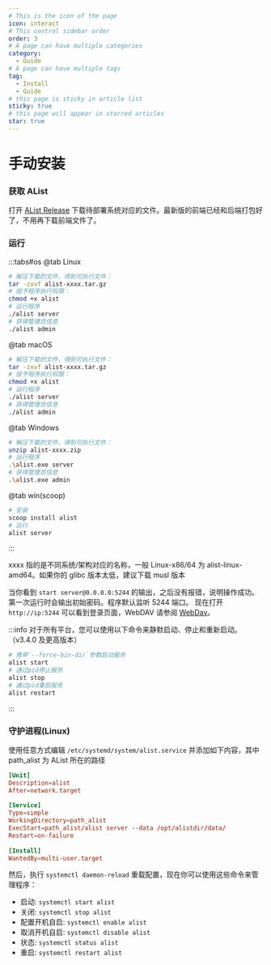 ```yaml
---
# This is the icon of the page
icon: interact
# This control sidebar order
order: 3
# A page can have multiple categories
category:
  - Guide
# A page can have multiple tags
tag:
  - Install
  - Guide
# this page is sticky in article list
sticky: true
# this page will appear in starred articles
star: true
---
```

# 手动安装

### 获取 AList
打开 [AList Release](https://github.com/Xhofe/alist/releases) 下载待部署系统对应的文件。最新版的前端已经和后端打包好了，不用再下载前端文件了。

### 运行

:::tabs#os
@tab Linux
```bash
# 解压下载的文件，得到可执行文件：
tar -zxvf alist-xxxx.tar.gz
# 授予程序执行权限：
chmod +x alist
# 运行程序
./alist server
# 获得管理员信息
./alist admin
```
@tab macOS
```bash
# 解压下载的文件，得到可执行文件：
tar -zxvf alist-xxxx.tar.gz
# 授予程序执行权限：
chmod +x alist
# 运行程序
./alist server
# 获得管理员信息
./alist admin
```
@tab Windows
```bash
# 解压下载的文件，得到可执行文件：
unzip alist-xxxx.zip
# 运行程序
.\alist.exe server
# 获得管理员信息
.\alist.exe admin
```
@tab win(scoop)
```bash
# 安装
scoop install alist
# 运行
alist server
```
:::

xxxx 指的是不同系统/架构对应的名称，一般 Linux-x86/64 为 alist-linux-amd64。如果你的 glibc 版本太低，建议下载 musl 版本

当你看到 `start server@0.0.0.0:5244` 的输出，之后没有报错，说明操作成功。 第一次运行时会输出初始密码。程序默认监听 5244 端口。 现在打开 `http://ip:5244` 可以看到登录页面，WebDAV 请参阅 [WebDav](../webdav.md)。

:::info
对于所有平台，您可以使用以下命令来静默启动、停止和重新启动。 （v3.4.0 及更高版本）

```bash
# 携带`--force-bin-dir`参数启动服务
alist start
# 通过pid停止服务
alist stop
# 通过pid重启服务
alist restart
```
:::

### 守护进程(Linux)

使用任意方式编辑 `/etc/systemd/system/alist.service` 并添加如下内容，其中 path_alist 为 AList 所在的路径

```conf
[Unit]
Description=alist
After=network.target
 
[Service]
Type=simple
WorkingDirectory=path_alist
ExecStart=path_alist/alist server --data /opt/alistdir/data/
Restart=on-failure
 
[Install]
WantedBy=multi-user.target
```

然后，执行 `systemctl daemon-reload` 重载配置，现在你可以使用这些命令来管理程序：

- 启动: `systemctl start alist`
- 关闭: `systemctl stop alist`
- 配置开机自启: `systemctl enable alist`
- 取消开机自启: `systemctl disable alist`
- 状态: `systemctl status alist`
- 重启: `systemctl restart alist`
